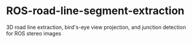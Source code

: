 # ROS-road-line-segment-extraction
3D road line extraction, bird's-eye view projection, and junction detection for ROS stereo images
